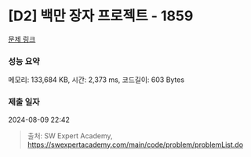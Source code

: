 # [D2] 백만 장자 프로젝트 - 1859 

[문제 링크](https://swexpertacademy.com/main/code/problem/problemDetail.do?contestProbId=AV5LrsUaDxcDFAXc) 

### 성능 요약

메모리: 133,684 KB, 시간: 2,373 ms, 코드길이: 603 Bytes

### 제출 일자

2024-08-09 22:42



> 출처: SW Expert Academy, https://swexpertacademy.com/main/code/problem/problemList.do